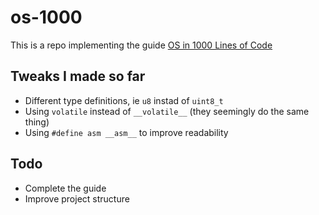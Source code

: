 # os-1000

This is a repo implementing the guide [OS in 1000 Lines of Code](https://operating-system-in-1000-lines.vercel.app/en)

## Tweaks I made so far

- Different type definitions, ie `u8` instad of `uint8_t`
- Using `volatile` instead of `__volatile__` (they seemingly do the same thing)
- Using `#define asm __asm__` to improve readability

## Todo
- Complete the guide
- Improve project structure
